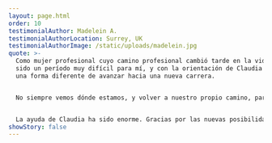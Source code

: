 ```yaml
---
layout: page.html
order: 10
testimonialAuthor: Madelein A.
testimonialAuthorLocation: Surrey, UK
testimonialAuthorImage: /static/uploads/madelein.jpg
quote: >-
  Como mujer profesional cuyo camino profesional cambió tarde en la vida, ha
  sido un período muy difícil para mí, y con la orientación de Claudia encontré
  una forma diferente de avanzar hacia una nueva carrera.


  No siempre vemos dónde estamos, y volver a nuestro propio camino, para avanzar en una dirección positiva es maravilloso, especialmente cuando nos encontramos en una situación en la que no podemos vernos como dignos o incluso lo suficientemente buenos para hacer algo nuevo para expandir nuestras propias ideas de quiénes somos.


  La ayuda de Claudia ha sido enorme. Gracias por las nuevas posibilidades.
showStory: false
---
```

